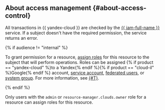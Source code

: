 ## About access management {#about-access-control}

All transactions in {{ yandex-cloud }} are checked by the [{{ iam-full-name }}](../../iam/) service. If a subject doesn't have the required permission, the service returns an error.

{% if audience != "internal" %}

To grant permission for a resource, [assign roles](../../iam/operations/roles/grant.md) for this resource to the subject that will perform operations. Roles can be assigned {% if product == "yandex-cloud" %}to a Yandex{% endif %}{% if product == "cloud-il" %}Google{% endif %} account, [service account](../../iam/concepts/users/service-accounts.md), [federated users](../../iam/concepts/federations.md), or [system group](../../iam/concepts/access-control/system-group.md). For more information, see [{#T}](../../iam/concepts/access-control/index.md).

{% endif %}

Only users with the `admin` or `resource-manager.clouds.owner` role for a resource can assign roles for this resource.